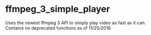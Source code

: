 # ffmpeg_3_simple_player
Uses the newest ffmpeg 3 API to simply play video as fast as it can. Contains no deprecated functions as of 11/25/2016 